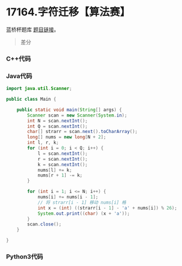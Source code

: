 # 17164.字符迁移【算法赛】

蓝桥杯题库 [题目链接](https://www.lanqiao.cn/problems/17164/learning/)。

> 差分

### C++代码

### Java代码

```Java
import java.util.Scanner;

public class Main {

	public static void main(String[] args) {
		Scanner scan = new Scanner(System.in);
        int N = scan.nextInt();
        int Q = scan.nextInt();
        char[] strarr = scan.next().toCharArray();
        long[] nums = new long[N + 2];
        int l, r, k;
        for (int i = 0; i < Q; i++) {
            l = scan.nextInt();
            r = scan.nextInt();
            k = scan.nextInt();
            nums[l] += k;
            nums[r + 1] -= k;
        }

        for (int i = 1; i <= N; i++) {
            nums[i] += nums[i - 1];
            // 将 strarr[i - 1] 移动 nums[i] 格
            int x = (int) ((strarr[i - 1] - 'a' + nums[i]) % 26);
            System.out.print((char) (x + 'a'));
        }
		scan.close();
	}

}
```

### Python3代码